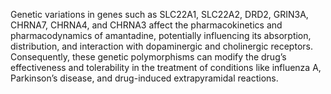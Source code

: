 Genetic variations in genes such as SLC22A1, SLC22A2, DRD2, GRIN3A, CHRNA7, CHRNA4, and CHRNA3 affect the pharmacokinetics and pharmacodynamics of amantadine, potentially influencing its absorption, distribution, and interaction with dopaminergic and cholinergic receptors. Consequently, these genetic polymorphisms can modify the drug’s effectiveness and tolerability in the treatment of conditions like influenza A, Parkinson’s disease, and drug-induced extrapyramidal reactions.